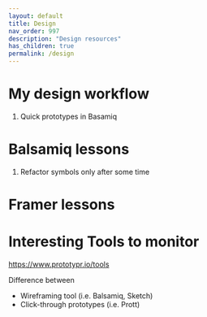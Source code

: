 ```yaml
---
layout: default
title: Design
nav_order: 997
description: "Design resources"
has_children: true
permalink: /design
---
```


# My design workflow

1. Quick prototypes in Basamiq

# Balsamiq lessons

1. Refactor symbols only after some time

# Framer lessons

# Interesting Tools to monitor

[](https://cdn-images-1.medium.com/max/2600/0*YJsyEhC6T0UaZ8s9.jpg)

https://www.prototypr.io/tools

Difference between

- Wireframing tool (i.e. Balsamiq, Sketch)
- Click-through prototypes (i.e. Prott)
